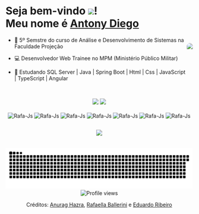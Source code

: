 
<h1 align="left">Seja bem-vindo <img src="https://raw.githubusercontent.com/kaueMarques/kaueMarques/master/hi.gif" height="30px">!<br> Meu nome é  
    <a href="https://www.linkedin.com/in/antony-diego/">Antony Diego</a></h1>
 


<div>
  
  
- 📗 5º Semstre do curso de Análise e Desenvolvimento de Sistemas na Faculdade Projeção
  <img align="right" height="100" style="border-radius:50px;" src="https://clubedosgeeks.com.br/wp-content/uploads/2016/01/dormrm.gif">
- 💻 Desenvolvedor Web Trainee no MPM (Ministério Público Militar)
- 📙 Estudando SQL Server | Java | Spring Boot | Html | Css | JavaScript | TypeScript | Angular
 
  ##
  
<div style="display: inline_block" align="center"><br>
   <img height="130em" src="https://github-readme-stats.vercel.app/api?username=antonybsb&show_icons=true&theme=merko&include_all_commits=true&count_private=true"/>
  <img height="130em" src="https://github-readme-stats.vercel.app/api/top-langs/?username=antonybsb&layout=compact&langs_count=7&theme=merko"/>
  </div>
  <br>


<div align="center">
  
 
    
  <img align="center" alt="Rafa-Js" height="30" width="40" src="https://cdn.jsdelivr.net/gh/devicons/devicon/icons/java/java-original.svg">
  <img align="center" alt="Rafa-Js" height="30" width="40" src="https://cdn.jsdelivr.net/gh/devicons/devicon/icons/spring/spring-original.svg">
  <img align="center" alt="Rafa-Js" height="30" width="40" src="https://cdn.jsdelivr.net/gh/devicons/devicon/icons/html5/html5-original.svg">
  <img align="center" alt="Rafa-Js" height="30" width="40" src="https://cdn.jsdelivr.net/gh/devicons/devicon/icons/css3/css3-original.svg">
  <img align="center" alt="Rafa-Js" height="30" width="40" src="https://cdn.jsdelivr.net/gh/devicons/devicon/icons/javascript/javascript-original.svg">
  <img align="center" alt="Rafa-Js" height="30" width="40" src="https://cdn.jsdelivr.net/gh/devicons/devicon/icons/typescript/typescript-original.svg">
  <img align="center" alt="Rafa-Js" height="30" width="40" src="https://cdn.jsdelivr.net/gh/devicons/devicon/icons/angularjs/angularjs-original.svg">
    
</div>

##

<div align="center">
  <a href="https://www.linkedin.com/in/antony-diego" target="_blank"><img src="https://img.shields.io/badge/-LinkedIn-%230077B5?style=for-the-badge&logo=linkedin&logoColor=white" target="_blank"></a> 
  
##
    
  ![Snake animation](https://github.com/Antonybsb/antonybsb/blob/output/github-contribution-grid-snake.svg)
  ![Profile views](https://gpvc.arturio.dev/antonybsb) 
</div>
  
<div align="center">
  <p>Créditos: 
    <a href="https://github.com/anuraghazra/github-readme-stats">Anurag Hazra</a>, <a href="https://github.com/rafaballerini">Rafaella Ballerini</a> e <a href="https://github.com/duribeiro">Eduardo Ribeiro</a> </p>
</div>


